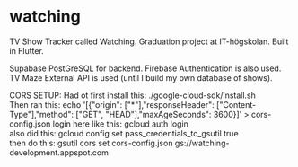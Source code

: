 # watching
TV Show Tracker called Watching. Graduation project at IT-högskolan. Built in Flutter.


Supabase PostGreSQL for backend.
Firebase Authentication is also used.
TV Maze External API is used (until I build my own database of shows).





CORS SETUP:
Had ot first install this:
./google-cloud-sdk/install.sh  
Then ran this:
echo '[{"origin": ["*"],"responseHeader": ["Content-Type"],"method": ["GET", "HEAD"],"maxAgeSeconds": 3600}]' > cors-config.json
login here like this: 
gcloud auth login     
also did this:
gcloud config set pass_credentials_to_gsutil true    
then do this:
gsutil cors set cors-config.json gs://watching-development.appspot.com